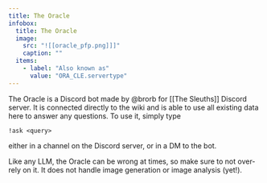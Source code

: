 ```yaml
---
title: The Oracle
infobox:
  title: The Oracle
  image:
    src: "![[oracle_pfp.png]]]"
    caption: ""
  items:
    - label: "Also known as"
      value: "ORA_CLE.servertype"
---
```


The Oracle is a Discord bot made by @brorb for [[The Sleuths]] Discord server. It is connected directly to the wiki and is able to use all existing data here to answer any questions. To use it, simply type 
```
!ask <query>
```
either in a channel on the Discord server, or in a DM to the bot.

Like any LLM, the Oracle can be wrong at times, so make sure to not over-rely on it.
It does not handle image generation or image analysis (yet!).